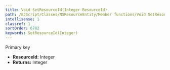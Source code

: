 ```yaml
---
title: Void SetResourceId(Integer ResourceId)
path: /EJScript/Classes/NSResourceEntity/Member functions/Void SetResourceId(Integer p_0)
intellisense: 1
classref: 1
sortOrder: 6782
keywords: SetResourceId(Integer)
---
```



Primary key



* **ResourceId:** Integer
* **Returns:** Integer


